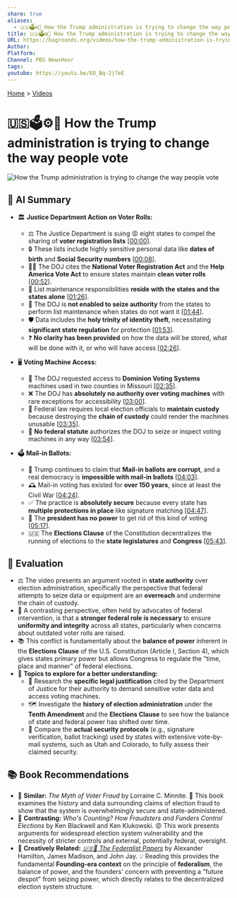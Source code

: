 ```yaml
---
share: true
aliases:
  - 🇺🇸🗳️⚙️🤔 How the Trump administration is trying to change the way people vote
title: 🇺🇸🗳️⚙️🤔 How the Trump administration is trying to change the way people vote
URL: https://bagrounds.org/videos/how-the-trump-administration-is-trying-to-change-the-way-people-vote
Author:
Platform:
Channel: PBS NewsHour
tags:
youtube: https://youtu.be/EO_Bq-2j7eE
---
```

[Home](../index.md) > [Videos](./index.md)  
# 🇺🇸🗳️⚙️🤔 How the Trump administration is trying to change the way people vote  
![How the Trump administration is trying to change the way people vote](https://youtu.be/EO_Bq-2j7eE)  
  
## 🤖 AI Summary  
  
* 🏛️ **Justice Department Action on Voter Rolls:**  
    * ⚖️ The Justice Department is suing 😡 eight states to compel the sharing of **voter registration lists** \[[00:00](http://www.youtube.com/watch?v=EO_Bq-2j7eE&t=0)].  
    * 🔒 These lists include highly sensitive personal data like **dates of birth** and **Social Security numbers** \[[00:08](http://www.youtube.com/watch?v=EO_Bq-2j7eE&t=8)].  
    * 🧑‍⚖️ The DOJ cites the **National Voter Registration Act** and the **Help America Vote Act** to ensure states maintain **clean voter rolls** \[[00:52](http://www.youtube.com/watch?v=EO_Bq-2j7eE&t=52)].  
    * 🛑 List maintenance responsibilities **reside with the states and the states alone** \[[01:26](http://www.youtube.com/watch?v=EO_Bq-2j7eE&t=86)].  
    * 🚫 The DOJ is **not enabled to seize authority** from the states to perform list maintenance when states do not want it \[[01:44](http://www.youtube.com/watch?v=EO_Bq-2j7eE&t=104)].  
    * 🛡️ Data includes the **holy trinity of identity theft**, necessitating **significant state regulation** for protection \[[01:53](http://www.youtube.com/watch?v=EO_Bq-2j7eE&t=113)].  
    * ❓ **No clarity has been provided** on how the data will be stored, what will be done with it, or who will have access \[[02:26](http://www.youtube.com/watch?v=EO_Bq-2j7eE&t=146)].  
  
* 🖥️ **Voting Machine Access:**  
    * 📩 The DOJ requested access to **Dominion Voting Systems** machines used in two counties in Missouri \[[02:35](http://www.youtube.com/watch?v=EO_Bq-2j7eE&t=155)].  
    * ❌ The DOJ has **absolutely no authority over voting machines** with rare exceptions for accessibility \[[03:00](http://www.youtube.com/watch?v=EO_Bq-2j7eE&t=180)].  
    * 🔗 Federal law requires local election officials to **maintain custody** because destroying the **chain of custody** could render the machines unusable \[[03:35](http://www.youtube.com/watch?v=EO_Bq-2j7eE&t=215)].  
    * 📜 **No federal statute** authorizes the DOJ to seize or inspect voting machines in any way \[[03:54](http://www.youtube.com/watch?v=EO_Bq-2j7eE&t=234)].  
  
* 🗳️ **Mail-in Ballots:**  
    * 📣 Trump continues to claim that **Mail-in ballots are corrupt**, and a real democracy is **impossible with mail-in ballots** \[[04:03](http://www.youtube.com/watch?v=EO_Bq-2j7eE&t=243)].  
    * 🕰️ Mail-in voting has existed for **over 150 years**, since at least the Civil War \[[04:24](http://www.youtube.com/watch?v=EO_Bq-2j7eE&t=264)].  
    * ✅ The practice is **absolutely secure** because every state has **multiple protections in place** like signature matching \[[04:47](http://www.youtube.com/watch?v=EO_Bq-2j7eE&t=287)].  
    * 👑 The **president has no power** to get rid of this kind of voting \[[05:17](http://www.youtube.com/watch?v=EO_Bq-2j7eE&t=317)].  
    * 🇺🇸 The **Elections Clause** of the Constitution decentralizes the running of elections to the **state legislatures** and **Congress** \[[05:43](http://www.youtube.com/watch?v=EO_Bq-2j7eE&t=343)].  
  
## 🤔 Evaluation  
  
* ⚖️ The video presents an argument rooted in **state authority** over election administration, specifically the perspective that federal attempts to seize data or equipment are an **overreach** and undermine the chain of custody.  
* 🤝 A contrasting perspective, often held by advocates of federal intervention, is that a **stronger federal role is necessary** to ensure **uniformity and integrity** across all states, particularly when concerns about outdated voter rolls are raised.  
* 📚 This conflict is fundamentally about the **balance of power** inherent in the **Elections Clause** of the U.S. Constitution (Article I, Section 4), which gives states primary power but allows Congress to regulate the "time, place and manner" of federal elections.  
* 🔎 **Topics to explore for a better understanding:**  
    * 📜 Research the **specific legal justification** cited by the Department of Justice for their authority to demand sensitive voter data and access voting machines.  
    * 🗺️ Investigate the **history of election administration** under the **Tenth Amendment** and the **Elections Clause** to see how the balance of state and federal power has shifted over time.  
    * 🔐 Compare the **actual security protocols** (e.g., signature verification, ballot tracking) used by states with extensive vote-by-mail systems, such as Utah and Colorado, to fully assess their claimed security.  
  
## 📚 Book Recommendations  
  
* 📘 **Similar:** *The Myth of Voter Fraud* by Lorraine C. Minnite. 📝 This book examines the history and data surrounding claims of election fraud to show that the system is overwhelmingly secure and state-administered.  
* 📙 **Contrasting:** *Who's Counting? How Fraudsters and Funders Control Elections* by Ken Blackwell and Ken Klukowski. 😡 This work presents arguments for widespread election system vulnerability and the necessity of stricter controls and external, potentially federal, oversight.  
* 📗 **Creatively Related:** *[🇺🇸📜 The Federalist Papers](../books/the-federalist-papers.md)* by Alexander Hamilton, James Madison, and John Jay. 💡 Reading this provides the fundamental **Founding-era context** on the principle of **federalism**, the balance of power, and the founders' concern with preventing a "future despot" from seizing power, which directly relates to the decentralized election system structure.